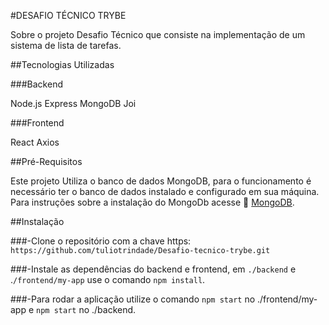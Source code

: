 #DESAFIO TÉCNICO TRYBE

Sobre o projeto
Desafio Técnico que consiste na implementação de um sistema de lista de tarefas.

##Tecnologias Utilizadas

###Backend

Node.js
Express
MongoDB
Joi

###Frontend

React
Axios

##Pré-Requisitos

Este projeto Utiliza o banco de dados MongoDB, para o funcionamento é necessário ter o banco de dados instalado e configurado em sua máquina. Para instruções sobre a instalação do MongoDb acesse :link: [MongoDB](https://www.mongodb.com/pt-br/1).

##Instalação

###-Clone o repositório com a chave https: `https://github.com/tuliotrindade/Desafio-tecnico-trybe.git`

###-Instale as dependências do backend e frontend, em `./backend`  e .`/frontend/my-app` use o comando `npm install`.

###-Para rodar a aplicação utilize o comando `npm start` no ./frontend/my-app e `npm start` no ./backend.

